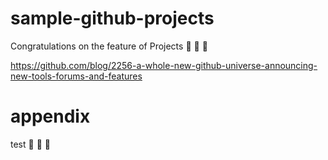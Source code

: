 # sample-github-projects
Congratulations on the feature of Projects :tada: :tada: :tada:

https://github.com/blog/2256-a-whole-new-github-universe-announcing-new-tools-forums-and-features

# appendix
test :bow: :bow: :bow:
